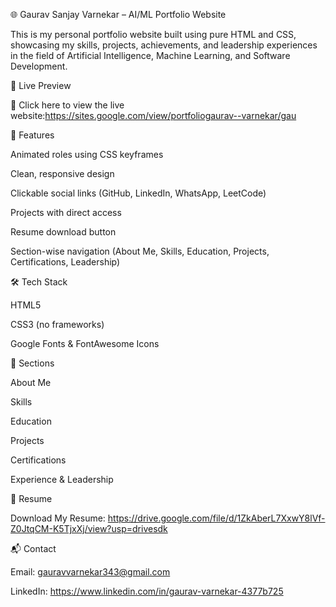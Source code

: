 🌐 Gaurav Sanjay Varnekar – AI/ML Portfolio Website



This is my personal portfolio website built using pure HTML and CSS, showcasing my skills, projects, achievements, and leadership experiences in the field of Artificial Intelligence, Machine Learning, and Software Development.



🚀 Live Preview

🔗 Click here to view the live website:https://sites.google.com/view/portfoliogaurav--varnekar/gau



📌 Features



Animated roles using CSS keyframes



Clean, responsive design



Clickable social links (GitHub, LinkedIn, WhatsApp, LeetCode)



Projects with direct access



Resume download button



Section-wise navigation (About Me, Skills, Education, Projects, Certifications, Leadership)



🛠️ Tech Stack



HTML5



CSS3 (no frameworks)



Google Fonts \& FontAwesome Icons



📂 Sections



About Me



Skills



Education



Projects



Certifications



Experience \& Leadership





📄 Resume

Download My Resume: https://drive.google.com/file/d/1ZkAberL7XxwY8lVf-Z0JtqCM-K5TjxXj/view?usp=drivesdk



📬 Contact

Email: gauravvarnekar343@gmail.com

LinkedIn: https://www.linkedin.com/in/gaurav-varnekar-4377b725

